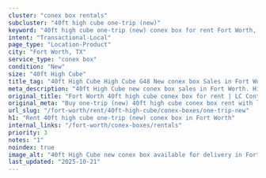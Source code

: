 ```yaml
---
cluster: "conex box rentals"
subcluster: "40ft high cube one-trip (new)"
keyword: "40ft high cube one-trip (new) conex box for rent Fort Worth, TX"
intent: "Transactional-Local"
page_type: "Location-Product"
city: "Fort Worth, TX"
service_type: "conex box"
condition: "New"
size: "40ft High Cube"
title_tag: "40ft High Cube High Cube G48 New conex box Sales in Fort Worth ☎ (214) 524-4168 | LC Container"
meta_description: "40ft High Cube new conex box sales in Fort Worth. High cube containers with extra height. Fast delivery, competitive pricing. Serving conex boxes area. Quote ID: W3J. Call (214) 524-4168 for your free quote today."
original_title: "Fort Worth 40ft high cube conex box for rent | LC Container"
original_meta: "Buy one-trip (new) 40ft high cube conex box rent with local delivery in Fort Worth, TX. LC Container — local Since 2003. Request a fast quote today."
url_slug: "/fort-worth/rent/40ft-high-cube/conex-boxes/one-trip-new"
h1: "Rent 40ft high cube one-trip (new) conex box in Fort Worth"
internal_links: "/fort-worth/conex-boxes/rentals"
priority: 3
notes: "1"
noindex: true
image_alt: "40ft High Cube new conex box available for delivery in Fort Worth"
last_updated: "2025-10-21"
---
```


<!-- TODO: Add unique city/inventory copy, images, and internal links here. -->
